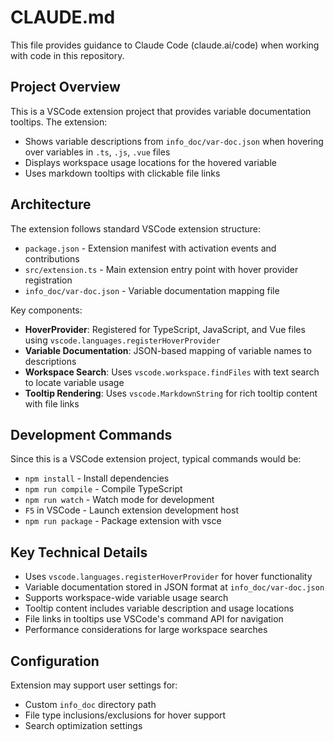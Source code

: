 # CLAUDE.md

This file provides guidance to Claude Code (claude.ai/code) when working with code in this repository.

## Project Overview

This is a VSCode extension project that provides variable documentation tooltips. The extension:

- Shows variable descriptions from `info_doc/var-doc.json` when hovering over variables in `.ts`, `.js`, `.vue` files
- Displays workspace usage locations for the hovered variable
- Uses markdown tooltips with clickable file links

## Architecture

The extension follows standard VSCode extension structure:
- `package.json` - Extension manifest with activation events and contributions
- `src/extension.ts` - Main extension entry point with hover provider registration
- `info_doc/var-doc.json` - Variable documentation mapping file

Key components:
- **HoverProvider**: Registered for TypeScript, JavaScript, and Vue files using `vscode.languages.registerHoverProvider`
- **Variable Documentation**: JSON-based mapping of variable names to descriptions
- **Workspace Search**: Uses `vscode.workspace.findFiles` with text search to locate variable usage
- **Tooltip Rendering**: Uses `vscode.MarkdownString` for rich tooltip content with file links

## Development Commands

Since this is a VSCode extension project, typical commands would be:
- `npm install` - Install dependencies
- `npm run compile` - Compile TypeScript
- `npm run watch` - Watch mode for development
- `F5` in VSCode - Launch extension development host
- `npm run package` - Package extension with vsce

## Key Technical Details

- Uses `vscode.languages.registerHoverProvider` for hover functionality
- Variable documentation stored in JSON format at `info_doc/var-doc.json`
- Supports workspace-wide variable usage search
- Tooltip content includes variable description and usage locations
- File links in tooltips use VSCode's command API for navigation
- Performance considerations for large workspace searches

## Configuration

Extension may support user settings for:
- Custom `info_doc` directory path
- File type inclusions/exclusions for hover support
- Search optimization settings